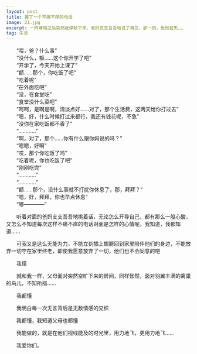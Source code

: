 ```yaml
---
layout: post
title: 接了一个不痛不痒的电话
image: 21.jpg
excerpt: 一阵寒暄之后突然就停顿下来，老妈支支吾吾地说了再见，那一刻，怅然若失……
tag: 生活
---
```

　　“喂，爸？什么事”<br>
　　“没什么，额……这个你开学了吧”<br>
　　“开学了，今天开始上课了”<br>
　　“额……那个，你吃饭了吧”<br>
　　“吃着呢”<br>
　　“在外面吃吧”<br>
　　“没，在食堂吃”<br>
　　“食堂没什么菜吧”<br>
　　“呵呵，是啊是啊，清淡点好……对了，那个生活费，这两天给你打过去”<br>
　　“嗯，好，什么时候打过来都行，我还有钱花呢，不急”<br>
　　“没你在家吃饭都不香了”<br>
　　“…………”<br>
　　“啊，对了，那个……你有什么跟你妈说的吗？”<br>
　　“嗯嗯，好啊”<br>
　　“哎，那个你吃饭了吗”<br>
　　“吃着呢，你也吃饭了吧”<br>
　　“刚刚吃完”<br>
　　“…………”<br>
　　“…………”<br>
　　“额……那个，没什么事就不打扰你休息了，那，拜拜？”<br>
　　“嗯，好，拜拜，你也早点休息”<br>
　　“嘟————”<br>

　　听着对面的爸妈支支吾吾地挑着话，无论怎么开导自己，都有那么一股心酸，又怎么不知道每次这样不痛不痒的电话对面是怎样的心情呢，我知道，我都知道……

　　可我又是这么无能为力，不能立刻插上翅膀回到家里陪伴他们的身边，不能放弃一切守在家里终老，即使我愿意放弃了一切，他们也不会同意的吧

　　我懂

　　就和我一样，父母面对突然空旷下来的房间，同样怅然，面对羽翼丰满的离巢的鸟儿，不知所措……

　　我都懂

　　我明白每一次无言背后是无数情感的交织

　　我都懂，我知道父母也都懂

　　我能做的，就是在他们视线能及的时光里，用力地飞，更用力地飞……

　　我爱你们。